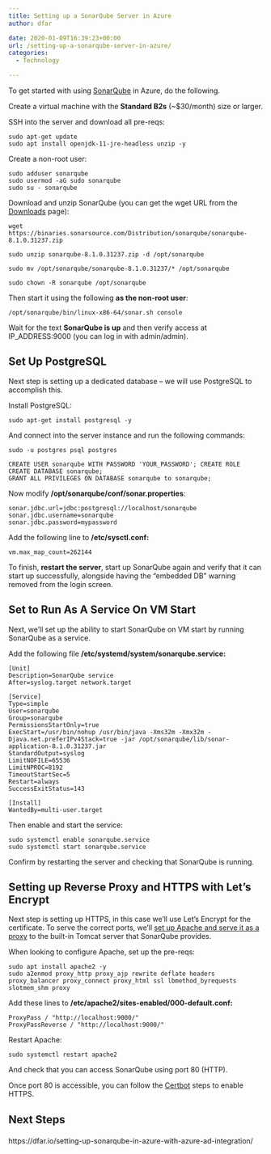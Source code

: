 ```yaml
---
title: Setting up a SonarQube Server in Azure
author: dfar

date: 2020-01-09T16:39:23+00:00
url: /setting-up-a-sonarqube-server-in-azure/
categories:
  - Technology

---
```

To get started with using [SonarQube][1] in Azure, do the following.

Create a virtual machine with the **Standard B2s** (~$30/month) size or larger.

SSH into the server and download all pre-reqs:

<pre class="wp-block-code"><code>sudo apt-get update
sudo apt install openjdk-11-jre-headless unzip -y</code></pre>

Create a non-root user:

<pre class="wp-block-code"><code>sudo adduser sonarqube
sudo usermod -aG sudo sonarqube
sudo su - sonarqube</code></pre>

Download and unzip SonarQube (you can get the wget URL from the [Downloads][2] page):

<pre class="wp-block-code"><code>wget https://binaries.sonarsource.com/Distribution/sonarqube/sonarqube-8.1.0.31237.zip

sudo unzip sonarqube-8.1.0.31237.zip -d /opt/sonarqube

sudo mv /opt/sonarqube/sonarqube-8.1.0.31237/* /opt/sonarqube

sudo chown -R sonarqube /opt/sonarqube</code></pre>

Then start it using the following **as the non-root user**:

<pre class="wp-block-code"><code>/opt/sonarqube/bin/linux-x86-64/sonar.sh console</code></pre>

Wait for the text **SonarQube is up** and then verify access at IP_ADDRESS:9000 (you can log in with admin/admin).

## Set Up PostgreSQL

Next step is setting up a dedicated database &#8211; we will use PostgreSQL to accomplish this.

Install PostgreSQL:

<pre class="wp-block-code"><code>sudo apt-get install postgresql -y</code></pre>

And connect into the server instance and run the following commands:

<pre class="wp-block-code"><code>sudo -u postgres psql postgres

CREATE USER sonarqube WITH PASSWORD 'YOUR_PASSWORD'; CREATE ROLE
CREATE DATABASE sonarqube;
GRANT ALL PRIVILEGES ON DATABASE sonarqube to sonarqube;</code></pre>

Now modify **/opt/sonarqube/conf/sonar.properties**:

<pre class="wp-block-code"><code>sonar.jdbc.url=jdbc:postgresql://localhost/sonarqube
sonar.jdbc.username=sonarqube
sonar.jdbc.password=mypassword</code></pre>

Add the following line to **/etc/sysctl.conf:**

<pre class="wp-block-code"><code>vm.max_map_count=262144</code></pre>

To finish, **restart the server**, start up SonarQube again and verify that it can start up successfully, alongside having the &#8220;embedded DB&#8221; warning removed from the login screen.

## Set to Run As A Service On VM Start

Next, we&#8217;ll set up the ability to start SonarQube on VM start by running SonarQube as a service.

Add the following file **/etc/systemd/system/sonarqube.service:**

<pre class="wp-block-code"><code>[Unit]
Description=SonarQube service
After=syslog.target network.target

[Service]
Type=simple
User=sonarqube
Group=sonarqube
PermissionsStartOnly=true
ExecStart=/usr/bin/nohup /usr/bin/java -Xms32m -Xmx32m -Djava.net.preferIPv4Stack=true -jar /opt/sonarqube/lib/sonar-application-8.1.0.31237.jar
StandardOutput=syslog
LimitNOFILE=65536
LimitNPROC=8192
TimeoutStartSec=5
Restart=always
SuccessExitStatus=143

[Install]
WantedBy=multi-user.target</code></pre>

Then enable and start the service:

<pre class="wp-block-code"><code>sudo systemctl enable sonarqube.service
sudo systemctl start sonarqube.service</code></pre>

Confirm by restarting the server and checking that SonarQube is running.

## Setting up Reverse Proxy and HTTPS with Let&#8217;s Encrypt

Next step is setting up HTTPS, in this case we&#8217;ll use Let&#8217;s Encrypt for the certificate. To serve the correct ports, we&#8217;ll [set up Apache and serve it as a proxy][3] to the built-in Tomcat server that SonarQube provides.

When looking to configure Apache, set up the pre-reqs:

<pre class="wp-block-code"><code>sudo apt install apache2 -y
sudo a2enmod proxy_http proxy_ajp rewrite deflate headers proxy_balancer proxy_connect proxy_html ssl lbmethod_byrequests slotmem_shm proxy</code></pre>

Add these lines to **/etc/apache2/sites-enabled/000-default.conf:**

<pre class="wp-block-code"><code>ProxyPass / "http://localhost:9000/"
ProxyPassReverse / "http://localhost:9000/"</code></pre>

Restart Apache:

<pre class="wp-block-code"><code>sudo systemctl restart apache2</code></pre>

And check that you can access SonarQube using port 80 (HTTP).

Once port 80 is accessible, you can follow the [Certbot][4] steps to enable HTTPS.

## Next Steps<figure class="wp-block-embed-wordpress wp-block-embed is-type-wp-embed is-provider-dave-farinelli">

<div class="wp-block-embed__wrapper">
  https://dfar.io/setting-up-sonarqube-in-azure-with-azure-ad-integration/
</div></figure>

 [1]: https://www.sonarqube.org/
 [2]: https://www.sonarqube.org/downloads/
 [3]: https://dfar.io/setting-up-artifactory-to-use-a-root-domain-with-a-reverse-proxy/
 [4]: https://certbot.eff.org/lets-encrypt/ubuntubionic-apache
